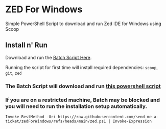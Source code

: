 # ZED For Windows
Simple PowerShell Script to download and run Zed IDE for Windows using Scoop


## Install n' Run
Download and run the [Batch Script Here](https://github.com/send-me-a-ticket/zedForWindows/blob/main/RunZed.bat). 

Running the script for first time will install required dependencies: `scoop`, `git`, `zed`


### The Batch Script will download and run [this powershell script](https://github.com/send-me-a-ticket/zedForWindows/blob/main/zed.ps1)

### If you are on a restricted machine, Batch may be blocked and you will need to run the installation setup automatically.
```
Invoke-RestMethod -Uri https://raw.githubusercontent.com/send-me-a-ticket/zedForWindows/refs/heads/main/zed.ps1 | Invoke-Expression
```
